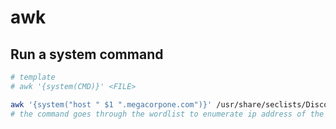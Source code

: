 # awk 

## Run a system command
```bash
# template
# awk '{system(CMD)}' <FILE>

awk '{system("host " $1 ".megacorpone.com")}' /usr/share/seclists/Discovery/DNS/subdomains-top1million-5000.txt 
# the command goes through the wordlist to enumerate ip address of the subdomain
```
